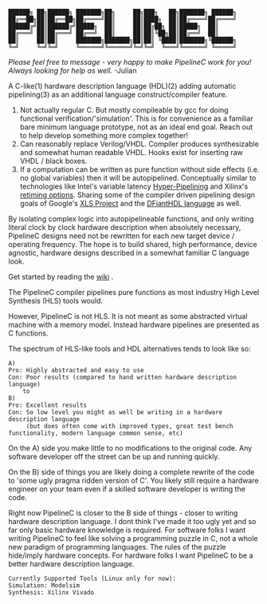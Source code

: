 ```
██████╗ ██╗██████╗ ███████╗██╗     ██╗███╗   ██╗███████╗ ██████╗
██╔══██╗██║██╔══██╗██╔════╝██║     ██║████╗  ██║██╔════╝██╔════╝
██████╔╝██║██████╔╝█████╗  ██║     ██║██╔██╗ ██║█████╗  ██║     
██╔═══╝ ██║██╔═══╝ ██╔══╝  ██║     ██║██║╚██╗██║██╔══╝  ██║     
██║     ██║██║     ███████╗███████╗██║██║ ╚████║███████╗╚██████╗
╚═╝     ╚═╝╚═╝     ╚══════╝╚══════╝╚═╝╚═╝  ╚═══╝╚══════╝ ╚═════╝
```

*Please feel free to message - very happy to make PipelineC work for you! Always looking for help as well.* -Julian

A C-like(1) hardware description language (HDL)(2) adding automatic pipelining(3) as an additional language construct/compiler feature.

1. Not actually regular C. But mostly compileable by gcc for doing functional verification/'simulation'. 
   This is for convenience as a familiar bare minimum language prototype, not as an ideal end goal. Reach out to help develop something more complex together!
2. Can reasonably replace Verilog/VHDL. Compiler produces synthesizable and somewhat human readable VHDL. Hooks exist for inserting raw VHDL / black boxes.
3. If a computation can be written as pure function without side effects (i.e. no global variables) then it will be autopipelined. 
   Conceptually similar to technologies like Intel's variable latency [Hyper-Pipelining](https://www.intel.com/content/www/us/en/programmable/documentation/jbr1444752564689.html#esc1445881961208)
   and Xilinx's [retiming options](https://www.xilinx.com/support/answers/65410.html). 
   Sharing some of the compiler driven pipelining design goals of Google's [XLS Project](https://google.github.io/xls/) and the [DFiantHDL language](https://dfianthdl.github.io/) as well.

By isolating complex logic into autopipelineable functions, and only writing literal clock by clock hardware description when absolutely necessary, PipelineC designs need not be rewritten for each new target device / operating frequency. The hope is to build shared, high performance, device agnostic, hardware designs described in a somewhat familiar C language look.

Get started by reading the [wiki](https://github.com/JulianKemmerer/PipelineC/wiki) .

The PipelineC compiler pipelines pure functions as most industry High Level Synthesis (HLS) tools would. 

However, PipelineC is not HLS. It is not meant as some abstracted virtual machine with a memory model. Instead hardware pipelines are presented as C functions.

The spectrum of HLS-like tools and HDL alternatives tends to look like so:
```
A)
Pro: Highly abstracted and easy to use 
Con: Poor results (compared to hand written hardware description language)   
    to
B)
Pro: Excellent results
Con: So low level you might as well be writing in a hardware description language 
     (but does often come with improved types, great test bench functionality, modern language common sense, etc)
```
On the A) side you make little to no modifications to the original code. Any software developer off the street can be up and running quickly. 

On the B) side of things you are likely doing a complete rewrite of the code to 'some ugly pragma ridden version of C'. You likely still require a hardware engineer on your team even if a skilled software developer is writing the code.

Right now PipelineC is closer to the B side of things - closer to writing hardware description language. 
I dont think I've made it too ugly yet and so far only basic hardware knowledge is required. 
For software folks I want writing PipelineC to feel like solving a programming puzzle in C, not a whole new paradigm of programming languages.
The rules of the puzzle hide/imply hardware concepts. For hardware folks I want PipelineC to be a better hardware description language.

```
Currently Supported Tools (Linux only for now):
Simulation: Modelsim
Synthesis: Xilinx Vivado
```
